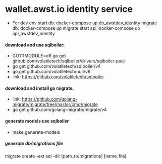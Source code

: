 # wallet.awst.io identity service

- For dev env
    start db: docker-compose up db_awstdev_identity
    migrate db: docker-compose up migrate
    start api: docker-compose up api_awstdev_identity

#### download and use sqlboiler:
  - GO111MODULE=off go get github.com/volatiletech/sqlboiler/drivers/sqlboiler-psql
  - go get github.com/volatiletech/sqlboiler/v4
  - go get github.com/volatiletech/null/v8
  - link: https://github.com/volatiletech/sqlboiler

#### download and install go migrate:
  - link: https://github.com/golang-migrate/migrate/tree/master/cmd/migrate
  - go get github.com/golang-migrate/migrate/v4

#### generate models use sqlboiler
  - make generate-models
  
##### generate db/migrations file
migrate create -ext sql -dir [path_to/migrations] [name_file]


